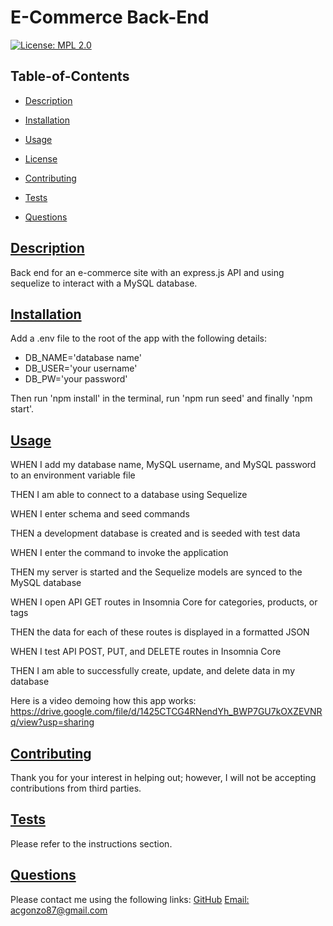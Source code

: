# E-Commerce Back-End

[![License: MPL 2.0](https://img.shields.io/badge/License-MPL%202.0-brightgreen.svg)](https://opensource.org/licenses/MPL-2.0)

## Table-of-Contents

- [Description](#description)
- [Installation](#installation)
- [Usage](#usage)

- [License](#license)
- [Contributing](#contributing)
- [Tests](#tests)
- [Questions](#questions)

## [Description](#table-of-contents)

Back end for an e-commerce site with an express.js API and using sequelize to interact with a MySQL database.

## [Installation](#table-of-contents)

Add a .env file to the root of the app with the following details:

- DB_NAME='database name'
- DB_USER='your username'
- DB_PW='your password'

Then run 'npm install' in the terminal, run 'npm run seed' and finally 'npm start'.

## [Usage](#table-of-contents)

WHEN I add my database name, MySQL username, and MySQL password to an environment variable file

THEN I am able to connect to a database using Sequelize

WHEN I enter schema and seed commands

THEN a development database is created and is seeded with test data

WHEN I enter the command to invoke the application

THEN my server is started and the Sequelize models are synced to the MySQL database

WHEN I open API GET routes in Insomnia Core for categories, products, or tags

THEN the data for each of these routes is displayed in a formatted JSON

WHEN I test API POST, PUT, and DELETE routes in Insomnia Core

THEN I am able to successfully create, update, and delete data in my database

Here is a video demoing how this app works:
https://drive.google.com/file/d/1425CTCG4RNendYh_BWP7GU7kOXZEVNRq/view?usp=sharing

## [Contributing](#table-of-contents)

Thank you for your interest in helping out; however, I will not be accepting contributions from third parties.

## [Tests](#table-of-contents)

Please refer to the instructions section.

## [Questions](#table-of-contents)

Please contact me using the following links:
[GitHub](https://github.com/acgonzalez87)
[Email: acgonzo87@gmail.com](mailto:acgonzo87@gmail.com)
